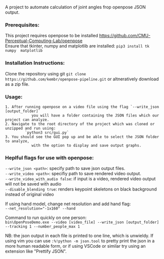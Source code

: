 A project to automate calculation of joint angles frop openpose JSON output. 

### Prerequisites:  
This project requires openpose to be installed https://github.com/CMU-Perceptual-Computing-Lab/openpose  
Ensure that tkinter, numpy and matplotlib are installed: `pip3 install tk numpy	 matplotlib`  

### Installation Instructions:  
Clone the repository using git `git clone https://github.com/kembr/openpose-pipeline.git` or altneratively download as a zip file.  

### Usage:  
	1. After running openpose on a video file using the flag `--write_json [output_folder]`   
				you will have a folder containing the JSON files which our project can analyze.
	2. Navigate to the root directory of the project which was cloned or unzipped and run using:  
			 `python3 src/gui.py`
	3. You should see the GUI pop up and be able to select the JSON folder to analyze,   
				with the option to display and save output graphs.

### Heplful flags for use with openpose:  
  `--write_json <path>`: specify path to save json output files.  
  `--write_video <path>`: specifiy path to save rendered video output.  
  `--write_video_with_audio false`: if input is a video, rendered video output will not be saved with audio  
  `--disable_blending true`: renders keypoint skeletons on black background instead of original video  

If using hand model, change net resolution and add hand flag:   
`--net_resolution="-1x160" --hand`

Command to run quickly on one person:  
`bin\OpenPoseDemo.exe --video [video_file] --write_json [output_folder] --tracking 1 --number_people_max 1`

NB: the json output in each file is printed to one line, which is unwieldy.
  If using vim you can use `:%!python -m json.tool` to pretty print the json
  in a more human readable form, or if using VSCode or similar try using an
  extension like "Prettify JSON".